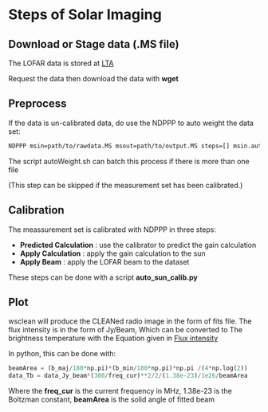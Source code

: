 # Steps of Solar Imaging 

## Download or Stage data (.MS file)

The LOFAR data is stored at [LTA](https://lta.lofar.eu/Lofar)

Request the data then download the data with **wget**

## Preprocess

If the data is un-calibrated data, do use the NDPPP to auto weight the data set:

```bash
NDPPP msin=path/to/rawdata.MS msout=path/to/output.MS steps=[] msin.autoweight=true
```

The script autoWeight.sh can batch this process if there is more than one file

(This step can be skipped if the measurement set has been calibrated.)

## Calibration

The meassurement set is calibrated with NDPPP in three steps:

- **Predicted Calculation** : use the calibrator to predict the gain calculation
- **Apply Calculation** : apply the gain calculation to the sun
- **Apply Beam** : apply the LOFAR beam to the dataset

These steps can be done with a script **auto\_sun\_calib.py**

## Plot

wsclean will produce the CLEANed radio image in the form of fits file. The flux intensity is in the form of Jy/Beam, Which can be converted to The brightness temperature with the Equation given in [Flux intensity](https://science.nrao.edu/facilities/vla/proposing/TBconv)

In python, this can be done with:
```python
beamArea = (b_maj/180*np.pi)*(b_min/180*np.pi)*np.pi /(4*np.log(2))
data_Tb = data_Jy_beam*(300/freq_cur)**2/2/(1.38e-23)/1e26/beamArea
```

Where the **freq_cur** is the current frequency in MHz, 1.38e-23 is the Boltzman constant, **beamArea** is the solid angle of fitted beam
